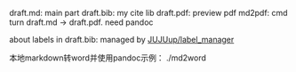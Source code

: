 draft.md: main part
draft.bib: my cite lib
draft.pdf: preview pdf
md2pdf: cmd turn draft.md -> draft.pdf. need pandoc

about labels in draft.bib: managed by [JUJUup/label_manager](https://github.com/JUJUup/endnote_scripts)

本地markdown转word并使用pandoc示例：
./md2word

